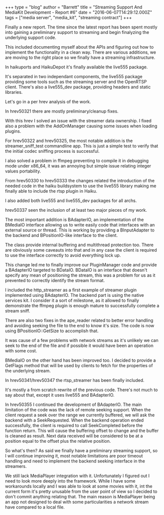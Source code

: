 +++
type = "blog"
author = "Barrett"
title = "Streaming Support And MediaKit Development - Report #6"
date = "2016-06-07T14:29:12.000Z"
tags = ["media server", "media_kit", "streaming contract"]
+++

Finally a new report. The time since the latest report has been spent mostly into gaining a preliminary support to streaming and begin finalyzing the underlying support code.

This included documenting myself about the APIs and figuring out how to implement the functionality in a clean way. There are various additions, we are moving to the right place so we finally have a streaming infrastructure.
<!--more-->
In haikuports and HaikuDepot it's finally available the live555 package.

It's separated in two independant components, the live555 package providing some tools such as the streaming server and the OpenRTSP client. There's also a live555_dev package, providing headers and static libraries.

Let's go in a per hrev analysis of the work.

In hrev50321 there are mostly preliminary/cleanup fixes.

With this hrev I solved an issue with the streamer data ownership. I fixed also a problem with the AddOnManager causing some issues when loading plugins.

For hrev50322 and hrev50325, the most notable addition is the streamer_sniff_test commandline app.
This is just a simple test to verify that the initial codec sniffing process is successful.

I also solved a problem in ffmpeg preventing to compile it in debugging mode under x86_64, it was an annoying but simple issue relating integer values portability.

From hrev50330 to hrev50333 the changes related the introduction of the needed code in the haiku buildsystem to use the live555 library making me finally able to include the rtsp plugin in Haiku.

I also added both live555 and live555_dev packages for all archs.

hrev50337 seen the inclusion of at least two major pieces of my work.

The most important addition is BAdapterIO, an implementation of the BMediaIO interface allowing us to write easily code that interfaces with an external source or thread.
This is working by providing a BInputAdapter to the backend and BPositionIO-like interface to the client.

The class provide internal buffering and multithread protection too. There are obviously some caveauts into that and in any case the client is required to use the interface correctly to avoid everything lock up.

This change led me to finally improve our PluginManager code and provide a BAdapterIO targeted to BDataIO. BDataIO is an interface that doesn't specify any mean of positioning the stream, this was a problem for us as it prevented to correctly identify the stream format.

I included the http_streamer as a first example of streamer plugin implemented using BAdapterIO. The backend part is using the native services kit. I consider it a sort of milestone, as it allowed to finally demonstrate the ffmpeg plugin is enough mature to successfully complete a stream sniff.

There are also two fixes in the ape_reader related to better error handling and avoiding seeking the file to the end to know it's size. The code is now using BPositionIO::GetSize to accomplish that.

It was cause of a few problems with network streams as it's unlikely we can seek to the end of the file and if possible it would have been an operation with some cost.

BMediaIO on the other hand has been improved too. I decided to provide a GetFlags method that will be used by clients to fetch for the properties of the underlying stream.

In hrev50341/hrev50347 the rtsp_streamer has been finally included.

It's mostly a from scratch rewrite of the previous code. There's not much to say about that, except it uses live555 and BAdapterIO.

In hrev50355 I continued the development of BAdapterIO. The main limitation of the code was the lack of remote seeking support. When the client request a seek over the range we currently buffered, we will ask the backend with a SeekRequested. When the backend operation ended successfully, the client is required to call SeekCompleted before the function return. This will cause the buffering offset to change and the buffer is cleaned as result. Next data received will be considered to be at a position equal to the offset plus the relative position.

So what's then? As said we finally have a preliminary streaming support, so I will continue improving it, most notable limitations are poor timeout handling and need to implement the backend seeking interface in the streamers.

We still lack MediaPlayer integration with it. Unfortunately I figured out I need to look more deeply into the framework. While I have some workarounds locally and I was able to look at some movies with it, int the current form it's pretty unusable from the user point of view so I decided to don't commit anything relating that. The main reason is MediaPlayer being an app not designed to deal with some particularities a network stream have compared to a local file.